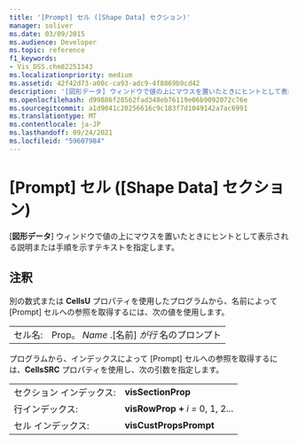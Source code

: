 ```yaml
---
title: '[Prompt] セル ([Shape Data] セクション)'
manager: soliver
ms.date: 03/09/2015
ms.audience: Developer
ms.topic: reference
f1_keywords:
- Vis_DSS.chm82251343
ms.localizationpriority: medium
ms.assetid: 42f42d73-a00c-ca93-adc9-4f8869b9cd42
description: '[図形データ] ウィンドウで値の上にマウスを置いたときにヒントとして表示される説明または手順を示すテキストを指定します。'
ms.openlocfilehash: d99886f28562fad348eb76119e06b9092072c76e
ms.sourcegitcommit: a1d9041c20256616c9c183f7d1049142a7ac6991
ms.translationtype: MT
ms.contentlocale: ja-JP
ms.lasthandoff: 09/24/2021
ms.locfileid: "59607984"
---
```

# <a name="prompt-cell-shape-data-section"></a>[Prompt] セル ([Shape Data] セクション)

[**図形データ**] ウィンドウで値の上にマウスを置いたときにヒントとして表示される説明または手順を示すテキストを指定します。 
  
## <a name="remarks"></a>注釈

別の数式または **CellsU** プロパティを使用したプログラムから、名前によって [Prompt] セルへの参照を取得するには、次の値を使用します。 
  
|||
|:-----|:-----|
| セル名:  <br/> | Prop。  *Name*  .[名前]  *が行*  名のプロンプト  <br/> |
   
プログラムから、インデックスによって [Prompt] セルへの参照を取得するには、**CellsSRC** プロパティを使用し、次の引数を指定します。 
  
|||
|:-----|:-----|
| セクション インデックス:  <br/> |**visSectionProp** <br/> |
| 行インデックス:  <br/> |**visRowProp +** *i*  *=*  0, 1, 2...  <br/> |
| セル インデックス:  <br/> |**visCustPropsPrompt** <br/> |
   

